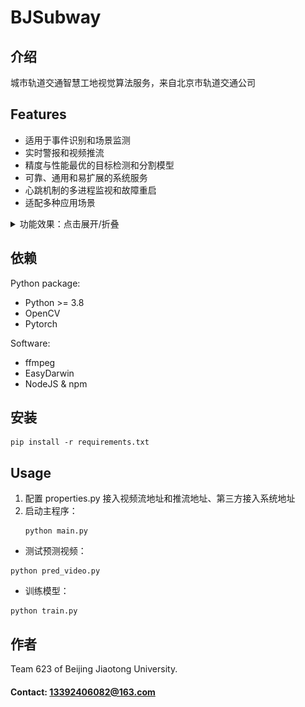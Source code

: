 # BJSubway

## 介绍
城市轨道交通智慧工地视觉算法服务，来自北京市轨道交通公司

## Features
- 适用于事件识别和场景监测
- 实时警报和视频推流
- 精度与性能最优的目标检测和分割模型
- 可靠、通用和易扩展的系统服务
- 心跳机制的多进程监视和故障重启
- 适配多种应用场景

<details>

<summary>功能效果：点击展开/折叠</summary>

### 已开发场景
1. 动火场景
![img](doc/img/fire.jpg)

2. 明挖工程
![img](doc/img/pipe.jpg)

3. 暗挖工程
![img](doc/img/tunnel.jpg)

### 性能监控
1. 内存使用
![img](doc/img/mem.png)

2. 处理帧率
![img](doc/img/fps.jpg)

</details>

## 依赖
Python package:
- Python >= 3.8
- OpenCV
- Pytorch

Software:
- ffmpeg
- EasyDarwin
- NodeJS & npm

## 安装
```
pip install -r requirements.txt
```

## Usage
1. 配置 properties.py 接入视频流地址和推流地址、第三方接入系统地址
2. 启动主程序：
    ```
    python main.py
    ```
- 测试预测视频：
```
python pred_video.py
```
- 训练模型：
```
python train.py
```

<!-- ## Contributing
Describe how others can contribute to the project. -->

<!-- ## License
Specify the license under which the project is distributed. -->

## 作者
Team 623 of Beijing Jiaotong University.
#### Contact: 13392406082@163.com

<!-- ## Acknowledgements
Give credit to any third-party resources or people who helped with the project. -->